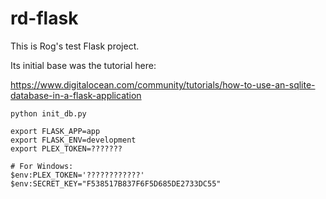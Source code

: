 # rd-flask

This is Rog's test Flask project.

Its initial base was the tutorial here: 

https://www.digitalocean.com/community/tutorials/how-to-use-an-sqlite-database-in-a-flask-application


```
python init_db.py

export FLASK_APP=app
export FLASK_ENV=development
export PLEX_TOKEN=???????

# For Windows:
$env:PLEX_TOKEN='????????????'
$env:SECRET_KEY="F538517B837F6F5D685DE2733DC55"
```